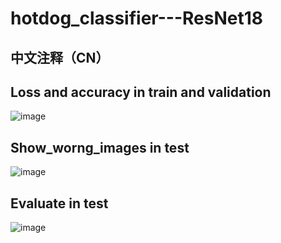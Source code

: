 # hotdog_classifier---ResNet18
## 中文注释（CN）

## Loss and accuracy in train and validation
![image](https://user-images.githubusercontent.com/41743814/143971912-d87f4e07-8908-46f0-89fd-016037d72f0e.png)


## Show_worng_images in test
![image](https://user-images.githubusercontent.com/41743814/143971951-13266ef8-d11f-44e8-ae06-abc97b429284.png)

## Evaluate in test
![image](https://user-images.githubusercontent.com/41743814/143971974-97c25e11-9c95-4433-92e9-daed4c3ac1d5.png)
